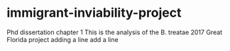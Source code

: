 # immigrant-inviability-project
Phd dissertation chapter 1
This is the analysis of the B. treatae 2017 Great Florida project
adding a line
add a line
